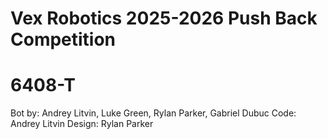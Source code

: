 # Vex Robotics 2025-2026 Push Back Competition
# 6408-T
Bot by: Andrey Litvin, Luke Green, Rylan Parker, Gabriel Dubuc
Code: Andrey Litvin
Design: Rylan Parker

